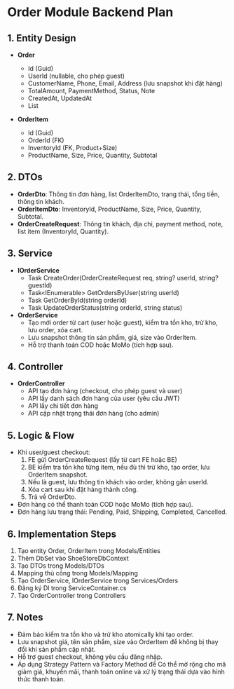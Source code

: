 # Order Module Backend Plan

## 1. Entity Design

- **Order**
  - Id (Guid)
  - UserId (nullable, cho phép guest)
  - CustomerName, Phone, Email, Address (lưu snapshot khi đặt hàng)
  - TotalAmount, PaymentMethod, Status, Note
  - CreatedAt, UpdatedAt
  - List<OrderItem>

- **OrderItem**
  - Id (Guid)
  - OrderId (FK)
  - InventoryId (FK, Product+Size)
  - ProductName, Size, Price, Quantity, Subtotal

## 2. DTOs
- **OrderDto**: Thông tin đơn hàng, list OrderItemDto, trạng thái, tổng tiền, thông tin khách.
- **OrderItemDto**: InventoryId, ProductName, Size, Price, Quantity, Subtotal.
- **OrderCreateRequest**: Thông tin khách, địa chỉ, payment method, note, list item (InventoryId, Quantity).

## 3. Service
- **IOrderService**
  - Task<OrderDto> CreateOrder(OrderCreateRequest req, string? userId, string? guestId)
  - Task<IEnumerable<OrderDto>> GetOrdersByUser(string userId)
  - Task<OrderDto> GetOrderById(string orderId)
  - Task UpdateOrderStatus(string orderId, string status)
- **OrderService**
  - Tạo mới order từ cart (user hoặc guest), kiểm tra tồn kho, trừ kho, lưu order, xóa cart.
  - Lưu snapshot thông tin sản phẩm, giá, size vào OrderItem.
  - Hỗ trợ thanh toán COD hoặc MoMo (tích hợp sau).

## 4. Controller
- **OrderController**
  - API tạo đơn hàng (checkout, cho phép guest và user)
  - API lấy danh sách đơn hàng của user (yêu cầu JWT)
  - API lấy chi tiết đơn hàng
  - API cập nhật trạng thái đơn hàng (cho admin)

## 5. Logic & Flow
- Khi user/guest checkout:
  1. FE gửi OrderCreateRequest (lấy từ cart FE hoặc BE)
  2. BE kiểm tra tồn kho từng item, nếu đủ thì trừ kho, tạo order, lưu OrderItem snapshot.
  3. Nếu là guest, lưu thông tin khách vào order, không gắn userId.
  4. Xóa cart sau khi đặt hàng thành công.
  5. Trả về OrderDto.
- Đơn hàng có thể thanh toán COD hoặc MoMo (tích hợp sau).
- Đơn hàng lưu trạng thái: Pending, Paid, Shipping, Completed, Cancelled.

## 6. Implementation Steps
1. Tạo entity Order, OrderItem trong Models/Entities
2. Thêm DbSet vào ShoeStoreDbContext
3. Tạo DTOs trong Models/DTOs
4. Mapping thủ công trong Models/Mapping
5. Tạo OrderService, IOrderService trong Services/Orders
6. Đăng ký DI trong ServiceContainer.cs
7. Tạo OrderController trong Controllers

## 7. Notes
- Đảm bảo kiểm tra tồn kho và trừ kho atomically khi tạo order.
- Lưu snapshot giá, tên sản phẩm, size vào OrderItem để không bị thay đổi khi sản phẩm cập nhật.
- Hỗ trợ guest checkout, không yêu cầu đăng nhập.
- Áp dụng Strategy Pattern và Factory Method để Có thể mở rộng cho mã giảm giá, khuyến mãi, thanh toán online và xử lý trạng thái dựa vào hình thức thanh toán.
